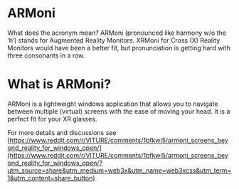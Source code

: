 # ARMoni
What does the acronym mean?
ARMoni (pronounced like harmony w/o the ‘h’) stands for Augmented Reality Monitors.  XRMoni for Cross (X) Reality Monitors would have been a better fit, but pronunciation is getting hard with three consonants in a row.
# What is ARMoni?
ARMoni is a lightweight windows application that allows you to navigate between multiple (virtual) screens with the ease of moving your head.
It is a perfect fit for your XR glasses.

For more details and discussions see [https://www.reddit.com/r/VITURE/comments/1bfkwi5/armoni_screens_beyond_reality_for_windows_open/](https://www.reddit.com/r/VITURE/comments/1bfkwi5/armoni_screens_beyond_reality_for_windows_open/?utm_source=share&utm_medium=web3x&utm_name=web3xcss&utm_term=1&utm_content=share_button)
